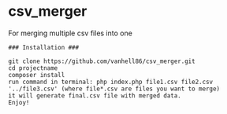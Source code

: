 # csv_merger #
For merging multiple csv files into one

    ### Installation ###

    git clone https://github.com/vanhell86/csv_merger.git
    cd projectname
    composer install
    run command in terminal: php index.php file1.csv file2.csv '../file3.csv' (where file*.csv are files you want to merge)
    it will generate final.csv file with merged data.
    Enjoy!

